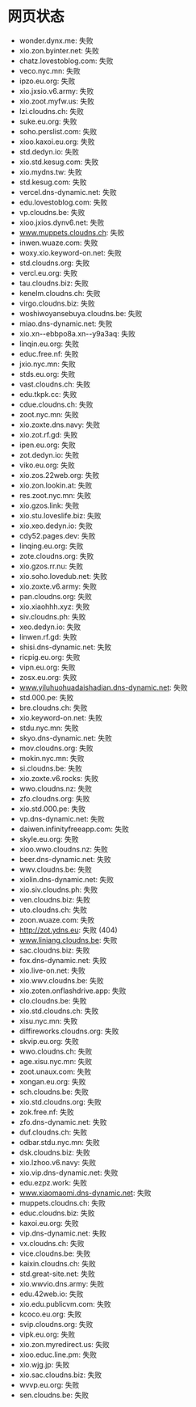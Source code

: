 # 网页状态
- wonder.dynx.me: 失败
- xio.zon.byinter.net: 失败
- chatz.lovestoblog.com: 失败
- veco.nyc.mn: 失败
- ipzo.eu.org: 失败
- xio.jxsio.v6.army: 失败
- xio.zoot.myfw.us: 失败
- lzi.cloudns.ch: 失败
- suke.eu.org: 失败
- soho.perslist.com: 失败
- xioo.kaxoi.eu.org: 失败
- std.dedyn.io: 失败
- xio.std.kesug.com: 失败
- xio.mydns.tw: 失败
- std.kesug.com: 失败
- vercel.dns-dynamic.net: 失败
- edu.lovestoblog.com: 失败
- vp.cloudns.be: 失败
- xioo.jxios.dynv6.net: 失败
- www.muppets.cloudns.ch: 失败
- inwen.wuaze.com: 失败
- woxy.xio.keyword-on.net: 失败
- std.cloudns.org: 失败
- vercl.eu.org: 失败
- tau.cloudns.biz: 失败
- kenelm.cloudns.ch: 失败
- virgo.cloudns.biz: 失败
- woshiwoyansebuya.cloudns.be: 失败
- miao.dns-dynamic.net: 失败
- xio.xn--ebbpo8a.xn--y9a3aq: 失败
- linqin.eu.org: 失败
- educ.free.nf: 失败
- jxio.nyc.mn: 失败
- stds.eu.org: 失败
- vast.cloudns.ch: 失败
- edu.tkpk.cc: 失败
- cdue.cloudns.ch: 失败
- zoot.nyc.mn: 失败
- xio.zoxte.dns.navy: 失败
- xio.zot.rf.gd: 失败
- ipen.eu.org: 失败
- zot.dedyn.io: 失败
- viko.eu.org: 失败
- xio.zos.22web.org: 失败
- xio.zon.lookin.at: 失败
- res.zoot.nyc.mn: 失败
- xio.gzos.link: 失败
- xio.stu.loveslife.biz: 失败
- xio.xeo.dedyn.io: 失败
- cdy52.pages.dev: 失败
- linqing.eu.org: 失败
- zote.cloudns.org: 失败
- xio.gzos.rr.nu: 失败
- xio.soho.lovedub.net: 失败
- xio.zoxte.v6.army: 失败
- pan.cloudns.org: 失败
- xio.xiaohhh.xyz: 失败
- siv.cloudns.ph: 失败
- xeo.dedyn.io: 失败
- linwen.rf.gd: 失败
- shisi.dns-dynamic.net: 失败
- ricpig.eu.org: 失败
- vipn.eu.org: 失败
- zosx.eu.org: 失败
- www.yiluhuohuadaishadian.dns-dynamic.net: 失败
- std.000.pe: 失败
- bre.cloudns.ch: 失败
- xio.keyword-on.net: 失败
- stdu.nyc.mn: 失败
- skyo.dns-dynamic.net: 失败
- mov.cloudns.org: 失败
- mokin.nyc.mn: 失败
- si.cloudns.be: 失败
- xio.zoxte.v6.rocks: 失败
- wwo.cloudns.nz: 失败
- zfo.cloudns.org: 失败
- xio.std.000.pe: 失败
- vp.dns-dynamic.net: 失败
- daiwen.infinityfreeapp.com: 失败
- skyle.eu.org: 失败
- xioo.wwo.cloudns.nz: 失败
- beer.dns-dynamic.net: 失败
- wwv.cloudns.be: 失败
- xiolin.dns-dynamic.net: 失败
- xio.siv.cloudns.ph: 失败
- ven.cloudns.biz: 失败
- uto.cloudns.ch: 失败
- zoon.wuaze.com: 失败
- http://zot.ydns.eu: 失败 (404)
- www.liniang.cloudns.be: 失败
- sac.cloudns.biz: 失败
- fox.dns-dynamic.net: 失败
- xio.live-on.net: 失败
- xio.wwv.cloudns.be: 失败
- xio.zoten.onflashdrive.app: 失败
- clo.cloudns.be: 失败
- xio.std.cloudns.ch: 失败
- xisu.nyc.mn: 失败
- diffireworks.cloudns.org: 失败
- skvip.eu.org: 失败
- wwo.cloudns.ch: 失败
- age.xisu.nyc.mn: 失败
- zoot.unaux.com: 失败
- xongan.eu.org: 失败
- sch.cloudns.be: 失败
- xio.std.cloudns.org: 失败
- zok.free.nf: 失败
- zfo.dns-dynamic.net: 失败
- duf.cloudns.ch: 失败
- odbar.stdu.nyc.mn: 失败
- dsk.cloudns.biz: 失败
- xio.lzhoo.v6.navy: 失败
- xio.vip.dns-dynamic.net: 失败
- edu.ezpz.work: 失败
- www.xiaomaomi.dns-dynamic.net: 失败
- muppets.cloudns.ch: 失败
- educ.cloudns.biz: 失败
- kaxoi.eu.org: 失败
- vip.dns-dynamic.net: 失败
- vx.cloudns.ch: 失败
- vice.cloudns.be: 失败
- kaixin.cloudns.ch: 失败
- std.great-site.net: 失败
- xio.wwvio.dns.army: 失败
- edu.42web.io: 失败
- xio.edu.publicvm.com: 失败
- kcoco.eu.org: 失败
- svip.cloudns.org: 失败
- vipk.eu.org: 失败
- xio.zon.myredirect.us: 失败
- xioo.educ.line.pm: 失败
- xio.wjg.jp: 失败
- xio.sac.cloudns.biz: 失败
- wvvp.eu.org: 失败
- sen.cloudns.be: 失败
